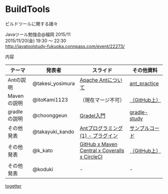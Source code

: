 # BuildTools
ビルドツールに関する諸々

Javaツール勉強会@福岡 2015/11<br>
2015/11/20(金) 19:30 〜 22:30<br>
http://javatoolstudy-fukuoka.connpass.com/event/22273/

内容

| テーマ | 発表者 | スライド | その他資料 |
|------------ |--------------|--------------|--------------|
| Antの説明 | @takesi_yosimura | [Apache Antについて](http://www.slideshare.net/takeshiyoshimura376/apache-ant-55405056) | [ant_practice](https://github.com/JavaToolStudyFukuoka/BuildTools/tree/master/ant_practice) |
| Mavenの説明 | @itoKami1123 | （現在マージ不可） | [（GitHub上）](https://github.com/itokami1123dev/maven-study-lt) |
| gradleの説明 | @choonggeun | [Gradel入門](http://www.slideshare.net/leecgeun/gradle-55333706)  | [gradle-study](https://github.com/JavaToolStudyFukuoka/BuildTools/tree/master/gradle-study) |
| その他発表 | @takayuki_kando | [Antプログラミング(1) - プラグイン](http://www.slideshare.net/takayukikando/ant-55538723) | [サンプルコード](https://gist.github.com/TakayukiKando/340aca3925007c00ee73) |
| その他発表 | @k_kato | [GitHub x Maven Central x Coveralls x CircleCI](http://javatoolstudyfukuoka.github.io/BuildTools/@k_kato/#/) | [（GitHub上）](https://github.com/JavaToolStudyFukuoka/JavaToolStudyFukuoka.github.io/tree/master/BuildTools/%40k_kato) |
| その他発表 | @koduki | - | - |

[togetter](http://togetter.com/li/903864)

